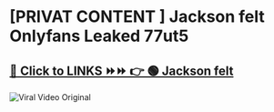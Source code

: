 
 # [PRIVAT CONTENT ] Jackson felt Onlyfans Leaked 77ut5

## <h2><a href="https://clipsfans.com/Jackson_felt&ref=git">🔗 Click to LINKS ⏩⏩ 👉 🟢 Jackson felt </a></h2>

<a href="https://clipsfans.com/Jackson_felt&ref=git" rel="nofollow" data-target="animated-image.originalLink"><img src="https://i.ibb.co.com/xMMVF88/686577567.gif" alt="Viral Video Original" style="max-width: 100%; display: inline-block;" data-target="animated-image.originalImage"></a>

